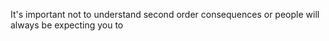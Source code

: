 It's important not to understand second order consequences or people will always be expecting you to

